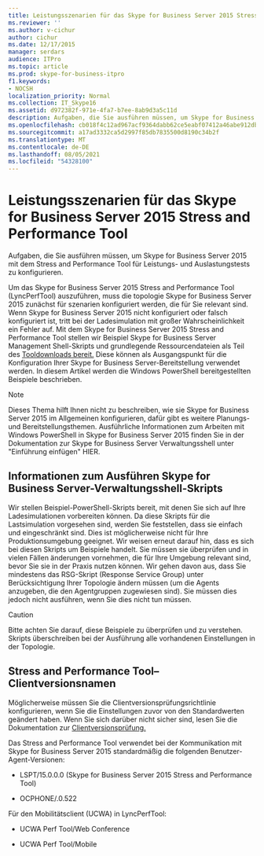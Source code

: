 ```yaml
---
title: Leistungsszenarien für das Skype for Business Server 2015 Stress and Performance Tool
ms.reviewer: ''
ms.author: v-cichur
author: cichur
ms.date: 12/17/2015
manager: serdars
audience: ITPro
ms.topic: article
ms.prod: skype-for-business-itpro
f1.keywords:
- NOCSH
localization_priority: Normal
ms.collection: IT_Skype16
ms.assetid: d972382f-971e-4fa7-b7ee-8ab9d3a5c11d
description: Aufgaben, die Sie ausführen müssen, um Skype for Business Server 2015 mit dem Stress and Performance Tool für Leistungs- und Auslastungstests zu konfigurieren.
ms.openlocfilehash: cb018f4c12ad967acf9364dabb62ce5eabf07412a46abe912dbffba5fe656422
ms.sourcegitcommit: a17ad3332ca5d2997f85db7835500d8190c34b2f
ms.translationtype: MT
ms.contentlocale: de-DE
ms.lasthandoff: 08/05/2021
ms.locfileid: "54328100"
---
```

# <a name="performance-scenarios-for-the-skype-for-business-server-2015-stress-and-performance-tool"></a>Leistungsszenarien für das Skype for Business Server 2015 Stress and Performance Tool
 
Aufgaben, die Sie ausführen müssen, um Skype for Business Server 2015 mit dem Stress and Performance Tool für Leistungs- und Auslastungstests zu konfigurieren.
  
Um das Skype for Business Server 2015 Stress and Performance Tool (LyncPerfTool) auszuführen, muss die topologie Skype for Business Server 2015 zunächst für szenarien konfiguriert werden, die für Sie relevant sind. Wenn Skype for Business Server 2015 nicht konfiguriert oder falsch konfiguriert ist, tritt bei der Ladesimulation mit großer Wahrscheinlichkeit ein Fehler auf. Mit dem Skype for Business Server 2015 Stress and Performance Tool stellen wir Beispiel Skype for Business Server Management Shell-Skripts und grundlegende Ressourcendateien als Teil des [Tooldownloads bereit.](https://www.microsoft.com/download/details.aspx?id=50367) Diese können als Ausgangspunkt für die Konfiguration Ihrer Skype for Business Server-Bereitstellung verwendet werden. In diesem Artikel werden die Windows PowerShell bereitgestellten Beispiele beschrieben.
  
> [!NOTE]
> Dieses Thema hilft Ihnen nicht zu beschreiben, wie sie Skype for Business Server 2015 im Allgemeinen konfigurieren, dafür gibt es weitere Planungs- und Bereitstellungsthemen. Ausführliche Informationen zum Arbeiten mit Windows PowerShell in Skype for Business Server 2015 finden Sie in der Dokumentation zur Skype for Business Server Verwaltungsshell unter "Einführung einfügen" HIER. 
  
## <a name="about-running-skype-for-business-server-management-shell-scripts"></a>Informationen zum Ausführen Skype for Business Server-Verwaltungsshell-Skripts

Wir stellen Beispiel-PowerShell-Skripts bereit, mit denen Sie sich auf Ihre Ladesimulationen vorbereiten können. Da diese Skripts für die Lastsimulation vorgesehen sind, werden Sie feststellen, dass sie einfach und eingeschränkt sind. Dies ist möglicherweise nicht für Ihre Produktionsumgebung geeignet. Wir weisen erneut darauf hin, dass es sich bei diesen Skripts um Beispiele handelt. Sie müssen sie überprüfen und in vielen Fällen änderungen vornehmen, die für Ihre Umgebung relevant sind, bevor Sie sie in der Praxis nutzen können. Wir gehen davon aus, dass Sie mindestens das RSG-Skript (Response Service Group) unter Berücksichtigung Ihrer Topologie ändern müssen (um die Agents anzugeben, die den Agentgruppen zugewiesen sind). Sie müssen dies jedoch nicht ausführen, wenn Sie dies nicht tun müssen.
  
> [!CAUTION]
> Bitte achten Sie darauf, diese Beispiele zu überprüfen und zu verstehen. Skripts überschreiben bei der Ausführung alle vorhandenen Einstellungen in der Topologie. 
  
## <a name="stress-and-performance-tool-client-version-names"></a>Stress and Performance Tool– Clientversionsnamen

Möglicherweise müssen Sie die Clientversionsprüfungsrichtlinie konfigurieren, wenn Sie die Einstellungen zuvor von den Standardwerten geändert haben. Wenn Sie sich darüber nicht sicher sind, lesen Sie die Dokumentation zur [Clientversionsprüfung.](/previous-versions/office/lync-server-2013/lync-server-2013-view-client-version-policy-rules)
  
Das Stress and Performance Tool verwendet bei der Kommunikation mit Skype for Business Server 2015 standardmäßig die folgenden Benutzer-Agent-Versionen:
  
- LSPT/15.0.0.0 (Skype for Business Server 2015 Stress and Performance Tool)
    
- OCPHONE/.0.522
    
Für den Mobilitätsclient (UCWA) in LyncPerfTool:
  
- UCWA Perf Tool/Web Conference
    
- UCWA Perf Tool/Mobile
